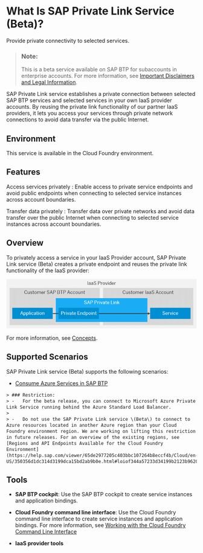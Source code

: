 <!-- loio3eb3bc7aa5db4b5da9dcdbf8ee478e52 -->

# What Is SAP Private Link Service \(Beta\)?

 Provide private connectivity to selected services. 

> ### Note:  
> This is a beta service available on SAP BTP for subaccounts in enterprise accounts. For more information, see [Important Disclaimers and Legal Information](https://help.sap.com/viewer/disclaimer).

SAP Private Link service establishes a private connection between selected SAP BTP services and selected services in your own IaaS provider accounts. By reusing the private link functionality of our partner IaaS providers, it lets you access your services through private network connections to avoid data transfer via the public Internet.



## Environment

This service is available in the Cloud Foundry environment.



## Features

  Access services privately 
 :   Enable access to private service endpoints and avoid public endpoints when connecting to selected service instances across account boundaries.

   Transfer data privately 
 :   Transfer data over private networks and avoid data transfer over the public Internet when connecting to selected service instances across account boundaries.

 

## Overview

To privately access a service in your IaaS Provider account, SAP Private Link service \(Beta\) creates a private endpoint and reuses the private link functionality of the IaaS provider:

 ![Establish a private connection using SAP Private Link service (Beta).](images/Private_Account_Overview_56b73fb.png) 

For more information, see [Concepts](Concepts_6c7c8a9.md).



## Supported Scenarios

SAP Private Link service \(Beta\) supports the following scenarios:

-    [Consume Azure Services in SAP BTP](using-sap-private-link-service/Consume_Azure_Services_in_SAP_BTP_e9cc677.md)

    > ### Restriction:  
    > -   For the beta release, you can connect to Microsoft Azure Private Link Service running behind the Azure Standard Load Balancer.
    > 
    > -   Do not use the SAP Private Link service \(Beta\) to connect to Azure resources located in another Azure region than your Cloud Foundry environment region. We are working on lifting this restriction in future releases. For an overview of the existing regions, see [Regions and API Endpoints Available for the Cloud Foundry Environment](https://help.sap.com/viewer/65de2977205c403bbc107264b8eccf4b/Cloud/en-US/350356d1dc314d3199dca15bd2ab9b0e.html#loiof344a57233d34199b2123b9620d0bb41).




## Tools

-   **SAP BTP cockpit**: Use the SAP BTP cockpit to create service instances and application bindings.

-   **Cloud Foundry command line interface**: Use the Cloud Foundry command line interface to create service instances and application bindings. For more information, see [Working with the Cloud Foundry Command Line Interface](https://help.sap.com/viewer/65de2977205c403bbc107264b8eccf4b/Cloud/en-US/2f1d4abd0f9f4760a301f43513d2efa6.html)

-   **IaaS provider tools**


